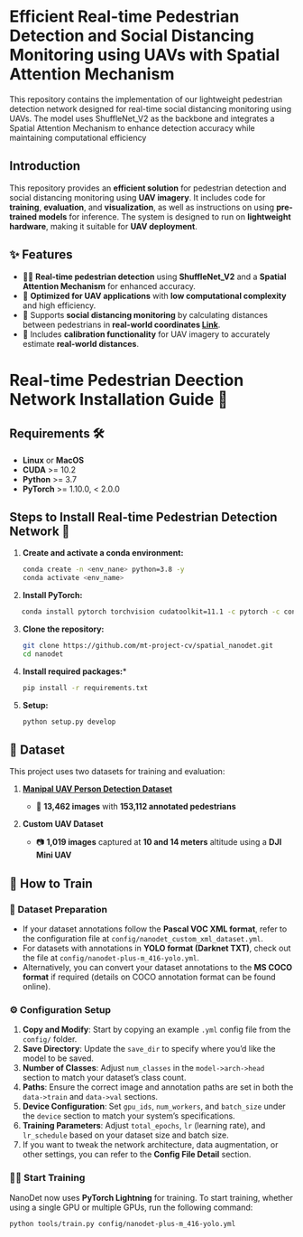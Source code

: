 # Efficient Real-time Pedestrian Detection and Social Distancing Monitoring using UAVs with Spatial Attention Mechanism

This repository contains the implementation of our lightweight pedestrian detection network designed for real-time social distancing monitoring using UAVs. The model uses ShuffleNet_V2 as the backbone and integrates a Spatial Attention Mechanism to enhance detection accuracy while maintaining computational efficiency

## Introduction
This repository provides an **efficient solution** for pedestrian detection and social distancing monitoring using **UAV imagery**. It includes code for **training**, **evaluation**, and **visualization**, as well as instructions on using **pre-trained models** for inference. The system is designed to run on **lightweight hardware**, making it suitable for **UAV deployment**.

## ✨ Features
- 🕵️‍♂️ **Real-time pedestrian detection** using **ShuffleNet_V2** and a **Spatial Attention Mechanism** for enhanced accuracy.
- 🚀 **Optimized for UAV applications** with **low computational complexity** and high efficiency.
- 📏 Supports **social distancing monitoring** by calculating distances between pedestrians in **real-world coordinates [Link](https://colab.research.google.com/drive/167n0oObT18-MGclHa9Qybicnk-XUvR1D?usp=sharing)**.
- 🎯 Includes **calibration functionality** for UAV imagery to accurately estimate **real-world distances**.

# Real-time Pedestrian Deection Network Installation Guide 🚀

## Requirements 🛠️
- **Linux** or **MacOS**
- **CUDA** >= 10.2
- **Python** >= 3.7
- **PyTorch** >= 1.10.0, < 2.0.0

## Steps to Install Real-time Pedestrian Detection Network 🐍

1. **Create and activate a conda environment:**

   ```bash
   conda create -n <env_nane> python=3.8 -y
   conda activate <env_name>
   ```
   
2. **Install PyTorch:**

```bash
   conda install pytorch torchvision cudatoolkit=11.1 -c pytorch -c conda-forge
```

3. **Clone the repository:**
   ```bash
   git clone https://github.com/mt-project-cv/spatial_nanodet.git
   cd nanodet
   ```
4. **Install required packages:***
   ```bash
   pip install -r requirements.txt
   ```
5. **Setup:**
   ```bash
   python setup.py develop
   ``` 

## 📂 Dataset
This project uses two datasets for training and evaluation:

1. **[Manipal UAV Person Detection Dataset](https://www.sciencedirect.com/science/article/abs/pii/S0924271622003008?via%3Dihub)**  
   - 📸 **13,462 images** with **153,112 annotated pedestrians**

2. **Custom UAV Dataset**  
   - 📷 **1,019 images** captured at **10 and 14 meters** altitude using a **DJI Mini UAV**

## 🚀 How to Train

### 📁 Dataset Preparation
- If your dataset annotations follow the **Pascal VOC XML format**, refer to the configuration file at `config/nanodet_custom_xml_dataset.yml`.
- For datasets with annotations in **YOLO format (Darknet TXT)**, check out the file at `config/nanodet-plus-m_416-yolo.yml`.
- Alternatively, you can convert your dataset annotations to the **MS COCO format** if required (details on COCO annotation format can be found online).

### ⚙️ Configuration Setup
1. **Copy and Modify**: Start by copying an example `.yml` config file from the `config/` folder.
2. **Save Directory**: Update the `save_dir` to specify where you’d like the model to be saved.
3. **Number of Classes**: Adjust `num_classes` in the `model->arch->head` section to match your dataset’s class count.
4. **Paths**: Ensure the correct image and annotation paths are set in both the `data->train` and `data->val` sections.
5. **Device Configuration**: Set `gpu_ids`, `num_workers`, and `batch_size` under the `device` section to match your system’s specifications.
6. **Training Parameters**: Adjust `total_epochs`, `lr` (learning rate), and `lr_schedule` based on your dataset size and batch size.
7. If you want to tweak the network architecture, data augmentation, or other settings, you can refer to the **Config File Detail** section.

### 🏋️‍♂️ Start Training
NanoDet now uses **PyTorch Lightning** for training. To start training, whether using a single GPU or multiple GPUs, run the following command:

```bash
python tools/train.py config/nanodet-plus-m_416-yolo.yml
```
